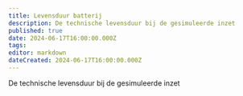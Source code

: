 ```yaml
---
title: Levensduur batterij
description: De technische levensduur bij de gesimuleerde inzet
published: true
date: 2024-06-17T16:00:00.000Z
tags: 
editor: markdown
dateCreated: 2024-06-17T16:00:00.000Z
---
```


De technische levensduur bij de gesimuleerde inzet